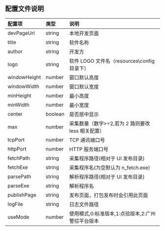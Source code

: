 ## 配置文件说明

| 配置项       | 类型    | 说明                                              |
| :----------- | :------ | :------------------------------------------------ |
| devPageUrl   | string  | 本地开发页面                                      |
| title        | string  | 软件名称                                          |
| author       | string  | 开发方                                            |
| logo         | string  | 软件 LOGO 文件名（resources\config 目录下）       |
| windowHeight | number  | 窗口默认高度                                      |
| windowWidth  | number  | 窗口默认宽度                                      |
| minHeight    | number  | 最小高度                                          |
| minWidth     | number  | 最小宽度                                          |
| center       | boolean | 是否居中显示                                      |
| max          | number  | 采集数量（数字>=2,若为 2 路则要改 less 相关配置） |
| tcpPort      | number  | TCP 通讯端口号                                    |
| httpPort     | number  | HTTP 服务端口号                                   |
| fetchPath    | string  | 采集程序路径(相对于 UI 发布目录)                  |
| fetchExe     | string  | 采集程序名(为空默认为 n_fetch.exe)                |
| parsePath    | string  | 解析程序路径(相对于 UI 发布目录)                  |
| parseExe     | string  | 解析程序名                                        |
| publishPage  | string  | 发布页面，打包发布时会引用此页面                  |
| logFile      | string  | 日志文件路径                                      |
| useMode      | number  | 使用模式,0:标准版本,1:点验版本,2:广州警综平台版本 |
